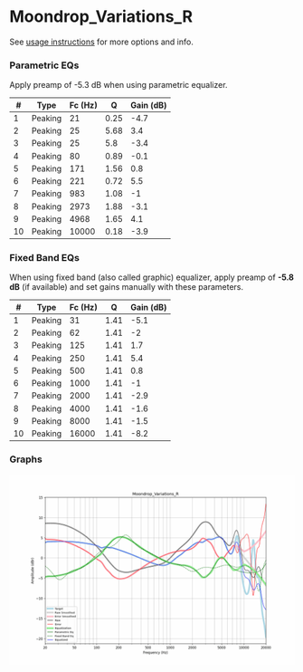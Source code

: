 # Moondrop_Variations_R
See [usage instructions](https://github.com/jaakkopasanen/AutoEq#usage) for more options and info.

### Parametric EQs
Apply preamp of -5.3 dB when using parametric equalizer.

|   # | Type    |   Fc (Hz) |    Q |   Gain (dB) |
|-----|---------|-----------|------|-------------|
|   1 | Peaking |        21 | 0.25 |        -4.7 |
|   2 | Peaking |        25 | 5.68 |         3.4 |
|   3 | Peaking |        25 | 5.8  |        -3.4 |
|   4 | Peaking |        80 | 0.89 |        -0.1 |
|   5 | Peaking |       171 | 1.56 |         0.8 |
|   6 | Peaking |       221 | 0.72 |         5.5 |
|   7 | Peaking |       983 | 1.08 |        -1   |
|   8 | Peaking |      2973 | 1.88 |        -3.1 |
|   9 | Peaking |      4968 | 1.65 |         4.1 |
|  10 | Peaking |     10000 | 0.18 |        -3.9 |

### Fixed Band EQs
When using fixed band (also called graphic) equalizer, apply preamp of **-5.8 dB** (if available) and set gains manually with these parameters.

|   # | Type    |   Fc (Hz) |    Q |   Gain (dB) |
|-----|---------|-----------|------|-------------|
|   1 | Peaking |        31 | 1.41 |        -5.1 |
|   2 | Peaking |        62 | 1.41 |        -2   |
|   3 | Peaking |       125 | 1.41 |         1.7 |
|   4 | Peaking |       250 | 1.41 |         5.4 |
|   5 | Peaking |       500 | 1.41 |         0.8 |
|   6 | Peaking |      1000 | 1.41 |        -1   |
|   7 | Peaking |      2000 | 1.41 |        -2.9 |
|   8 | Peaking |      4000 | 1.41 |        -1.6 |
|   9 | Peaking |      8000 | 1.41 |        -1.5 |
|  10 | Peaking |     16000 | 1.41 |        -8.2 |

### Graphs
![](./Moondrop_Variations_R.png)
